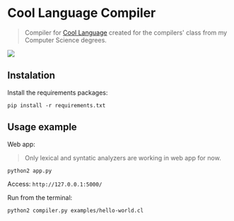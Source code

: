 # Cool Language Compiler
> Compiler for [Cool Language](http://theory.stanford.edu/~aiken/software/cool/cool.html) created for the compilers' class from my Computer Science degrees.

![](http://i.imgur.com/ivygr2X.png)

## Instalation
Install the requirements packages:

`pip install -r requirements.txt`


## Usage example

Web app:

> Only lexical and syntatic analyzers are working in web app for now.

`python2 app.py`

Access:
`http://127.0.0.1:5000/`

Run from the terminal:

`python2 compiler.py examples/hello-world.cl`
